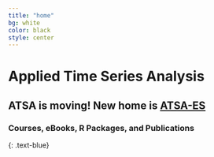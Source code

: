 ```yaml
---
title: "home"
bg: white
color: black
style: center
---
```

# Applied Time Series Analysis
## ATSA is moving! New home is [ATSA-ES](atsa-es.github.io)
### Courses, eBooks, R Packages, and Publications
{: .text-blue}
